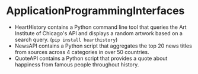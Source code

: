 # ApplicationProgrammingInterfaces
- HeartHistory contains a Python command line tool that queries the Art Institute of Chicago's API and displays a random artwork based on a search query. (`pip install hearthistory`)
- NewsAPI contains a Python script that aggregates the top 20 news titles from sources across 4 categories in over 50 countries.
- QuoteAPI contains a Python script that provides a quote about happiness from famous people throughout history.
